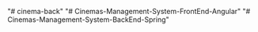 "# cinema-back" 
"# Cinemas-Management-System-FrontEnd-Angular" 
"# Cinemas-Management-System-BackEnd-Spring" 
